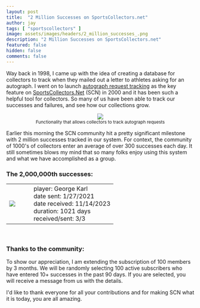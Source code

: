 ```yaml
---
layout: post
title:  "2 Million Successes on SportsCollectors.net"
author: jay
tags: [ "sportscollectors" ] 
image: assets/images/headers/2_million_successes_.png
description: "2 Million Successes on SportsCollectors.net"
featured: false
hidden: false
comments: false
---
```


<p>Way back in 1998, I came up with the idea of creating a database for collectors to track when they mailed out a letter to athletes asking for an autograph. I went on to launch <a href="https://www.sportscollectors.net/RequestIntro.aspx" target="_blank">autograph request tracking</a> as the key feature on <a href="SportsCollectors.Net" target="_blank">SportsCollectors.Net</a> (SCN) in 2000 and it has been such a helpful tool for collectors.  So many of us have been able to track our successes and failures, and see how our collections grow.</p>

<p><center><img src="https://www.sportscollectors.net/assets/screens/requestsearch.gif"><br><small>Functionality that allows collectors to track autograph requests</small></center></p>

<p>Earlier this morning the SCN community hit a pretty significant milestone with 2 million successes tracked in our system.  For context, the community of 1000's of collectors enter an average of over 300 successes each day. It still sometimes blows my mind that so many folks enjoy using this system and what we have accomplished as a group.</p>

<h3>The 2,000,000th successes:</h3>

<table cellppading=5>
    <tr>
        <td><img src="https://www.sportscollectors.net/photos/933509.jpg"></td>
        <td>&nbsp;&nbsp;&nbsp;&nbsp;</td>
        <td valign="top">
        player: George Karl<br>
        date sent: 1/27/2021<br>
        date received: 11/14/2023<br>
        duration: 1021 days<br>
        received/sent: 3/3<br>
        </td>
    </tr>
</table>
<br>

<h3>Thanks to the community:</h3>

<p>To show our appreciation, I am extending the subscription of 100 members by 3 months.  We will be randomly selecting 100 active subscribers who have entered 10+ successes in the past 90 days.  If you are selected, you will receive a message from us with the details.</p>

<p>I'd like to thank everyone for all your contributions and for making SCN what it is today, you are all amazing.</p>

